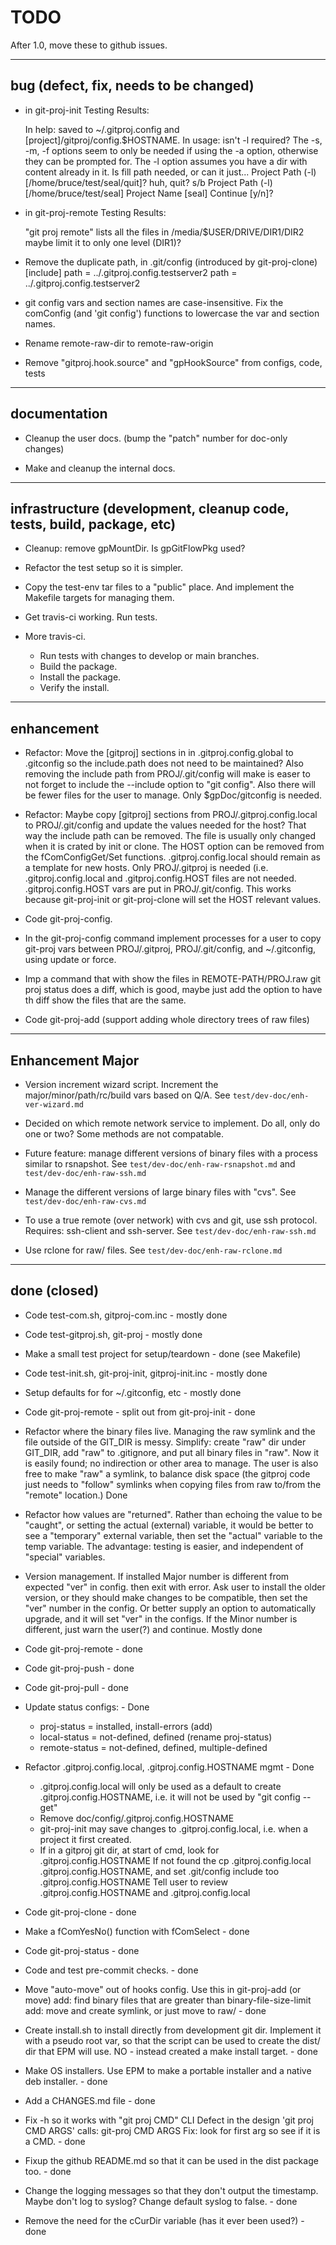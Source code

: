 # TODO

After 1.0, move these to github issues.

--------------------

## bug (defect, fix, needs to be changed)

* in git-proj-init Testing Results:

    In help: saved to ~/.gitproj.config and [project]/gitproj/config.$HOSTNAME.
    In usage: isn't -l required?
    The -s, -m, -f options seem to only be needed if using the -a option,
    otherwise they can be prompted for.
    The -l option assumes you have a dir with content already in it. Is fill path needed, or can it just...
    Project Path (-l) [/home/bruce/test/seal/quit]?
    	huh, quit? s/b
	Project Path (-l) [/home/bruce/test/seal]
	Project Name [seal] Continue [y/n]?

* in git-proj-remote Testing Results:

    "git proj remote" lists all the files in /media/$USER/DRIVE/DIR1/DIR2
    maybe limit it to only one level (DIR1)?

* Remove the duplicate path, in .git/config (introduced by git-proj-clone)
  [include]
        path = ../.gitproj.config.testserver2
        path = ../.gitproj.config.testserver2

* git config vars and section names are case-insensitive. Fix the
  comConfig (and 'git config') functions to lowercase the var and
  section names.

* Rename remote-raw-dir to remote-raw-origin

* Remove "gitproj.hook.source" and "gpHookSource" from configs, code, tests

--------------------

## documentation

* Cleanup the user docs. (bump the "patch" number for doc-only changes)

* Make and cleanup the internal docs.

--------------------

## infrastructure (development, cleanup code, tests, build, package, etc)

* Cleanup: remove gpMountDir. Is gpGitFlowPkg used?

* Refactor the test setup so it is simpler.

* Copy the test-env tar files to a "public" place. And implement the
Makefile targets for managing them.

* Get travis-ci working. Run tests.

* More travis-ci.
    * Run tests with changes to develop or main branches.
    * Build the package.
    * Install the package.
    * Verify the install.

--------------------

## enhancement

* Refactor: Move the [gitproj] sections in in .gitproj.config.global to
  .gitconfig so the include.path does not need to be maintained? Also
  removing the include path from PROJ/.git/config will make is easer
  to not forget to include the --include option to "git config". Also
  there will be fewer files for the user to manage.
  Only $gpDoc/gitconfig is needed.

* Refactor: Maybe copy [gitproj] sections from
  PROJ/.gitproj.config.local to PROJ/.git/config and update the values
  needed for the host? That way the include path can be removed. The
  file is usually only changed when it is crated by init or clone. The
  HOST option can be removed from the fComConfigGet/Set
  functions. .gitproj.config.local should remain as a template for new
  hosts.  Only PROJ/.gitproj is needed (i.e. .gitproj.config.local and
  .gitproj.config.HOST files are not needed. .gitproj.config.HOST vars
  are put in PROJ/.git/config. This works because git-proj-init or
  git-proj-clone will set the HOST relevant values.

* Code git-proj-config.

* In the git-proj-config command implement processes for a user to
  copy git-proj vars between PROJ/.gitproj, PROJ/.git/config, and
  ~/.gitconfig, using update or force.

* Imp a command that with show the files in REMOTE-PATH/PROJ.raw
  git proj status does a diff, which is good, maybe just add the
  option to have th diff show the files that are the same.

* Code git-proj-add (support adding whole directory trees of raw files)

----

## Enhancement Major

* Version increment wizard script. Increment the
  major/minor/path/rc/build vars based on Q/A. See
  `test/dev-doc/enh-ver-wizard.md`

* Decided on which remote network service to implement. Do all, only
  do one or two? Some methods are not compatable.

* Future feature: manage different versions of binary files with a
  process similar to rsnapshot. See `test/dev-doc/enh-raw-rsnapshot.md`
  and `test/dev-doc/enh-raw-ssh.md`

* Manage the different versions of large binary files with "cvs".
  See `test/dev-doc/enh-raw-cvs.md`

* To use a true remote (over network) with cvs and git, use ssh protocol.
  Requires: ssh-client and ssh-server. See `test/dev-doc/enh-raw-ssh.md`

* Use rclone for raw/ files. See `test/dev-doc/enh-raw-rclone.md`

----

## done (closed)

* Code test-com.sh, gitproj-com.inc - mostly done

* Code test-gitproj.sh, git-proj - mostly done

* Make a small test project for setup/teardown - done (see Makefile)

* Code test-init.sh, git-proj-init, gitproj-init.inc  - mostly done

* Setup defaults for for ~/.gitconfig, etc - mostly done

* Code git-proj-remote - split out from git-proj-init - done

* Refactor where the binary files live. Managing the raw symlink and
  the file outside of the GIT_DIR is messy. Simplify: create "raw" dir
  under GIT_DIR, add "raw" to .gitignore, and put all binary files in
  "raw". Now it is easily found; no indirection or other area to
  manage.
  The user is also free to make "raw" a symlink, to balance disk space
  (the gitproj code just needs to "follow" symlinks when copying files
  from raw to/from the "remote" location.)  Done

* Refactor how values are "returned". Rather than echoing the value to
  be "caught", or setting the actual (external) variable, it would be
  better to see a "temporary" external variable, then set the "actual"
  variable to the temp variable. The advantage: testing is easier, and
  independent of "special" variables.

* Version management. If installed Major number is different from
  expected "ver" in config. then exit with error. Ask user to install
  the older version, or they should make changes to be compatible,
  then set the "ver" number in the config. Or better supply an option
  to automatically upgrade, and it will set "ver" in the configs.  If
  the Minor number is different, just warn the user(?) and continue.
  Mostly done

* Code git-proj-remote - done

* Code git-proj-push - done

* Code git-proj-pull - done

* Update status configs: - Done
    * proj-status = installed, install-errors (add)
    * local-status = not-defined, defined (rename proj-status)
    * remote-status = not-defined, defined, multiple-defined

* Refactor .gitproj.config.local, .gitproj.config.HOSTNAME mgmt - Done
  * .gitproj.config.local will only be used as a default to create
    .gitproj.config.HOSTNAME, i.e. it will not be used by "git config --get"
  * Remove doc/config/.gitproj.config.HOSTNAME
  * git-proj-init may save changes to .gitproj.config.local, i.e. when
    a project it first created.
  * If in a gitproj git dir, at start of cmd, look for .gitproj.config.HOSTNAME
    If not found the cp .gitproj.config.local .gitproj.config.HOSTNAME,
    and set .git/config include too .gitproj.config.HOSTNAME
    Tell user to review .gitproj.config.HOSTNAME and .gitproj.config.local

* Code git-proj-clone - done

* Make a fComYesNo() function with fComSelect - done

* Code git-proj-status - done

* Code and test pre-commit checks. - done

* Move "auto-move" out of hooks config.  Use this in git-proj-add (or move)
  add: find binary files that are greater than binary-file-size-limit
  add: move and create symlink, or just move to raw/ - done

* Create install.sh to install directly from development git
  dir. Implement it with a pseudo root var, so that the script can be
  used to create the dist/ dir that EPM will use.
  NO - instead created a make install target. - done

* Make OS installers. Use EPM to make a portable installer and a native
  deb installer. - done

* Add a CHANGES.md file - done

* Fix -h so it works with "git proj CMD" CLI
Defect in the design 'git proj CMD ARGS' calls: git-proj CMD ARGS
Fix: look for first arg so see if it is a CMD. - done

* Fixup the github README.md so that it can be used in the dist package too. - done

* Change the logging messages so that they don't output the
  timestamp. Maybe don't log to syslog? Change default syslog to false. - done

* Remove the need for the cCurDir variable (has it ever been used?) - done
